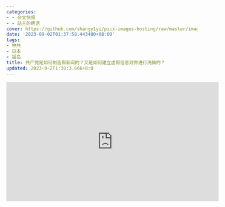 ```yaml
---
categories:
- - 杂文快报
- - 站主的瞎话
cover: https://github.com/shangy1yi/picx-images-hosting/raw/master/image.47depg3ufiw0.webp
date: '2023-09-02T01:37:58.443480+08:00'
tags:
- 中共
- 日本
- 福岛
title: 共产党是如何制造假新闻的？又是如何建立虚假信息对你进行洗脑的？
updated: 2023-9-2T1:38:3.666+8:0
---
```

<iframe width="560" height="315" src="https://www.youtube.com/embed/MQ0xrRAkmzM?si=YhaU2jf06l0EfVp-" title="YouTube video player" frameborder="0" allow="accelerometer; autoplay; clipboard-write; encrypted-media; gyroscope; picture-in-picture; web-share" allowfullscreen></iframe>



